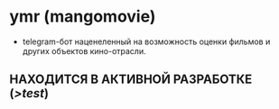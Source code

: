 # ymr (mangomovie)

- telegram-бот наценеленный на возможность оценки фильмов и других объектов кино-отрасли.

## **НАХОДИТСЯ В АКТИВНОЙ РАЗРАБОТКЕ (*>test*)**